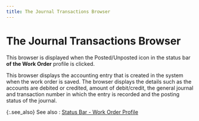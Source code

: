 ```yaml
---
title: The Journal Transactions Browser
---
```


# The Journal Transactions Browser


This browser is displayed when the Posted/Unposted icon in the status  bar **of the Work Order** profile  is clicked.


This browser displays the accounting entry that is created in the system  when the work order is saved. The browser displays the details such as  the accounts are debited or credited, amount of debit/credit, the general  journal and transaction number in which the entry is recorded and the  posting status of the journal.


{:.see_also}
See also
: [Status  Bar - Work Order Profile]({{site.ba_baseurl}}/prod-asm/creating-wo/wo-details/status_bar_work_order_profile.html)
